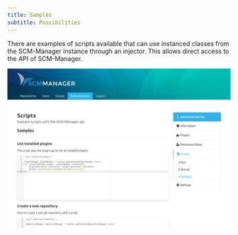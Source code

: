 ```yaml
---
title: Samples
subtitle: Possibilities
---
```

There are examples of scripts available that can use instanced classes from the SCM-Manager instance through an injector. This allows direct access to the API of SCM-Manager.

![Script-Examples](assets/script-examples.png)
